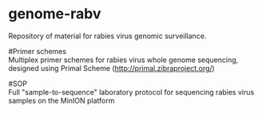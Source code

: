 # genome-rabv
Repository of material for rabies virus genomic surveillance.

#Primer schemes  
Multiplex primer schemes for rabies virus whole genome sequencing, designed using Primal Scheme (http://primal.zibraproject.org/)

#SOP  
Full "sample-to-sequence" laboratory protocol for sequencing rabies virus samples on the MinION platform


